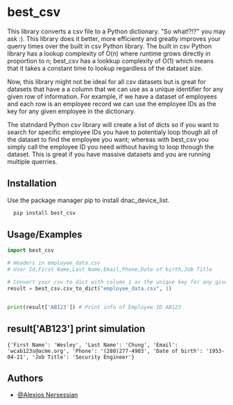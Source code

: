 # best_csv

This library converts a csv file to a Python dictionary. "So what!?!?" you may ask :). This library does it better, more efficienty and greatly improves your querry times over the built in csv Python library. The built in csv Python library has a lookup complexity 
of O(n) where runtime grows directly in proportion to n; best_csv has a lookkup complexity of O(1) which means that it takes a constant time to lookup regardless of the dataset size.

Now, this library might not be ideal for all csv datasets but is great for datasets that have a a column that we can use as a unique identifier for any given row of information. For example, if we have a dataset of employees and each row is an employee record we can use the employee IDs as the key for any given employee in the dictionary. 

The statndard Python csv library will create a list of dicts so if you want to search for specific employee IDs you have to potentialy loop though all of the dataset to find the employee you want; whereas with best_csv you simply call the employee ID you need without having to loop through the dataset. This is great if you have massive datasets and you are running multiple querries.




## Installation

Use the package manager pip to install dnac_device_list.

```bash
  pip install best_csv
```
    
## Usage/Examples


```python
import best_csv

# Headers in employee_data.csv
# User Id,First Name,Last Name,Email,Phone,Date of birth,Job Title

# Convert your csv to dict with column 1 as the unique key for any given row.
result = best_csv.csv_to_dict("employee_data.csv", 1)


print(result['AB123']) # Print info of Employee ID AB123

```


## result['AB123'] print simulation

```
{'First Name': 'Wesley', 'Last Name': 'Chung', 'Email': 'wcab123s@acme.org', 'Phone': '(280)277-4903', 'Date of birth': '1953-04-21', 'Job Title': 'Security Engineer'}

```


## Authors

- [@Alexios Nersessian](https://github.com/alekos3)
